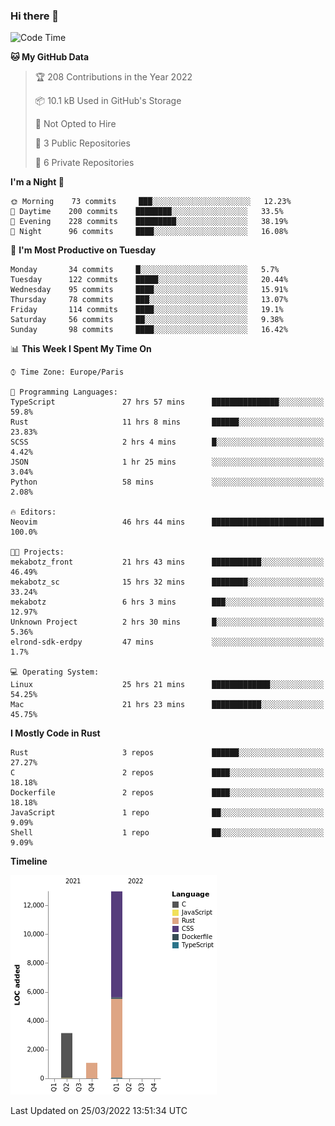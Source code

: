 ### Hi there 👋

<!--START_SECTION:waka-->
![Code Time](http://img.shields.io/badge/Code%20Time-1%2C439%20hrs%2010%20mins-blue)

**🐱 My GitHub Data** 

> 🏆 208 Contributions in the Year 2022
 > 
> 📦 10.1 kB Used in GitHub's Storage 
 > 
> 🚫 Not Opted to Hire
 > 
> 📜 3 Public Repositories 
 > 
> 🔑 6 Private Repositories  
 > 
**I'm a Night 🦉** 

```text
🌞 Morning    73 commits     ███░░░░░░░░░░░░░░░░░░░░░░   12.23% 
🌆 Daytime    200 commits    ████████░░░░░░░░░░░░░░░░░   33.5% 
🌃 Evening    228 commits    █████████░░░░░░░░░░░░░░░░   38.19% 
🌙 Night      96 commits     ████░░░░░░░░░░░░░░░░░░░░░   16.08%

```
📅 **I'm Most Productive on Tuesday** 

```text
Monday       34 commits     █░░░░░░░░░░░░░░░░░░░░░░░░   5.7% 
Tuesday      122 commits    █████░░░░░░░░░░░░░░░░░░░░   20.44% 
Wednesday    95 commits     ████░░░░░░░░░░░░░░░░░░░░░   15.91% 
Thursday     78 commits     ███░░░░░░░░░░░░░░░░░░░░░░   13.07% 
Friday       114 commits    ████░░░░░░░░░░░░░░░░░░░░░   19.1% 
Saturday     56 commits     ██░░░░░░░░░░░░░░░░░░░░░░░   9.38% 
Sunday       98 commits     ████░░░░░░░░░░░░░░░░░░░░░   16.42%

```


📊 **This Week I Spent My Time On** 

```text
⌚︎ Time Zone: Europe/Paris

💬 Programming Languages: 
TypeScript               27 hrs 57 mins      ███████████████░░░░░░░░░░   59.8% 
Rust                     11 hrs 8 mins       ██████░░░░░░░░░░░░░░░░░░░   23.83% 
SCSS                     2 hrs 4 mins        █░░░░░░░░░░░░░░░░░░░░░░░░   4.42% 
JSON                     1 hr 25 mins        ░░░░░░░░░░░░░░░░░░░░░░░░░   3.04% 
Python                   58 mins             ░░░░░░░░░░░░░░░░░░░░░░░░░   2.08%

🔥 Editors: 
Neovim                   46 hrs 44 mins      █████████████████████████   100.0%

🐱‍💻 Projects: 
mekabotz_front           21 hrs 43 mins      ███████████░░░░░░░░░░░░░░   46.49% 
mekabotz_sc              15 hrs 32 mins      ████████░░░░░░░░░░░░░░░░░   33.24% 
mekabotz                 6 hrs 3 mins        ███░░░░░░░░░░░░░░░░░░░░░░   12.97% 
Unknown Project          2 hrs 30 mins       █░░░░░░░░░░░░░░░░░░░░░░░░   5.36% 
elrond-sdk-erdpy         47 mins             ░░░░░░░░░░░░░░░░░░░░░░░░░   1.7%

💻 Operating System: 
Linux                    25 hrs 21 mins      █████████████░░░░░░░░░░░░   54.25% 
Mac                      21 hrs 23 mins      ███████████░░░░░░░░░░░░░░   45.75%

```

**I Mostly Code in Rust** 

```text
Rust                     3 repos             ██████░░░░░░░░░░░░░░░░░░░   27.27% 
C                        2 repos             ████░░░░░░░░░░░░░░░░░░░░░   18.18% 
Dockerfile               2 repos             ████░░░░░░░░░░░░░░░░░░░░░   18.18% 
JavaScript               1 repo              ██░░░░░░░░░░░░░░░░░░░░░░░   9.09% 
Shell                    1 repo              ██░░░░░░░░░░░░░░░░░░░░░░░   9.09%

```


**Timeline**

![Chart not found](https://raw.githubusercontent.com/nu-wa/nu-wa/main/charts/bar_graph.png) 


 Last Updated on 25/03/2022 13:51:34 UTC
<!--END_SECTION:waka-->

<!--
**nu-wa/nu-wa** is a ✨ _special_ ✨ repository because its `README.md` (this file) appears on your GitHub profile.

Here are some ideas to get you started:

- 🔭 I’m currently working on ...
- 🌱 I’m currently learning ...
- 👯 I’m looking to collaborate on ...
- 🤔 I’m looking for help with ...
- 💬 Ask me about ...
- 📫 How to reach me: ...
- 😄 Pronouns: ...
- ⚡ Fun fact: ...
-->

